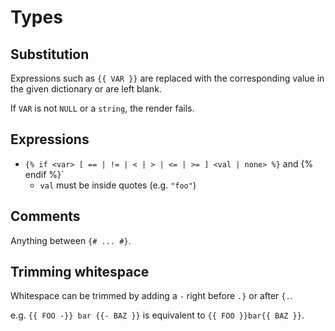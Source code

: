Types
=====

Substitution
------------

Expressions such as `{{ VAR }}` are replaced with the corresponding value in the
given dictionary or are left blank.

If `VAR` is not `NULL` or a `string`, the render fails.


Expressions
-----------

 - `{% if <var> [ == | != | < | > | <= | >= ] <val | none> %}` and {% endif %}`
    - `val` must be inside quotes (e.g. `"foo"`)


Comments
--------

Anything between `{# ... #}`.


Trimming whitespace
-------------------

Whitespace can be trimmed by adding a `-` right before `.}` or after `{.`.

e.g. `{{ FOO -}} bar {{- BAZ }}` is equivalent to `{{ FOO }}bar{{ BAZ }}`.
